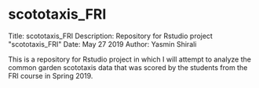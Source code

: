 # scototaxis_FRI
Title: scototaxis_FRI
Description: Repository for Rstudio project "scototaxis_FRI"
Date: May 27 2019
Author: Yasmin Shirali

This is a repository for Rstudio project in which I will attempt to analyze the common garden scototaxis data that was scored by the students from the FRI course in Spring 2019.
